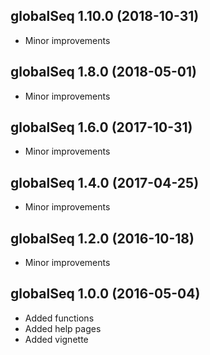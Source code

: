 ## globalSeq 1.10.0 (2018-10-31)

* Minor improvements

## globalSeq 1.8.0 (2018-05-01)

* Minor improvements

## globalSeq 1.6.0 (2017-10-31)

* Minor improvements

## globalSeq 1.4.0 (2017-04-25)

* Minor improvements

## globalSeq 1.2.0 (2016-10-18)

* Minor improvements

## globalSeq 1.0.0 (2016-05-04)

* Added functions
* Added help pages
* Added vignette